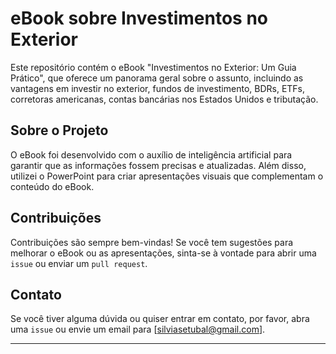 # eBook sobre Investimentos no Exterior

Este repositório contém o eBook "Investimentos no Exterior: Um Guia Prático", que oferece um panorama geral sobre o assunto, incluindo as vantagens em investir no exterior, fundos de investimento, BDRs, ETFs, corretoras americanas, contas bancárias nos Estados Unidos e tributação. 

## Sobre o Projeto

O eBook foi desenvolvido com o auxílio de inteligência artificial para garantir que as informações fossem precisas e atualizadas. Além disso, utilizei o PowerPoint para criar apresentações visuais que complementam o conteúdo do eBook. 


## Contribuições

Contribuições são sempre bem-vindas! Se você tem sugestões para melhorar o eBook ou as apresentações, sinta-se à vontade para abrir uma `issue` ou enviar um `pull request`.


## Contato

Se você tiver alguma dúvida ou quiser entrar em contato, por favor, abra uma `issue` ou envie um email para [silviasetubal@gmail.com].

---


